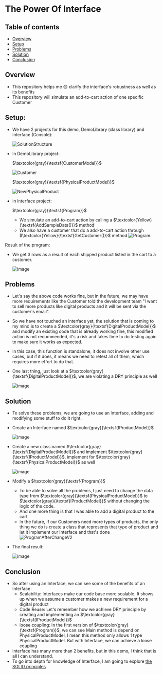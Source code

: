 # The Power Of Interface

## Table of contents
- [Overview](#Overview)
- [Setup](#Setup)
- [Problems](#Problems)
- [Solution](#Solution)
- [Conclusion](#Conclusion)

  
## Overview
- This repository helps me :blush: clarify the interface's robustness as well as its benefits
- This repository will simulate an add-to-cart action of one specific Customer
  
## Setup:
- We have 2 projects for this demo, DemoLibrary (class library) and Interface (Console):
 
  ![SolutionStructure](https://github.com/ninehnineh/ThePowerOfInterface/assets/103179810/5e129f57-d1d0-461b-a846-c8ea3a06f480)

- In DemoLibrary project:

  $\textcolor{gray}{\textsf{CustomerModel}}$

  ![Customer](https://github.com/ninehnineh/ThePowerOfInterface/assets/103179810/d474cf52-a120-4089-92c2-74aa05e04aeb)

  $\textcolor{gray}{\textsf{PhysicalProductModel}}$

  ![NewPhysicalProduct](https://github.com/ninehnineh/ThePowerOfInterface/assets/103179810/4f1d3762-e3df-418a-bf6c-36788e654917)

- In Interface project:

  $\textcolor{gray}{\textsf{Program}}$
  - We simulate an add-to-cart action by calling a $\textcolor{Yellow}{\textsf{AddSampleData()}}$ method
  - We also have a customer that do a add-to-cart action through $\textcolor{Yellow}{\textsf{GetCustomer()}}$ method
    ![Program](https://github.com/ninehnineh/ThePowerOfInterface/assets/103179810/7ea9d022-e821-401a-9c82-ade91fe7c374)

Result of the program:
- We get 3 rows as a result of each shipped product listed in the cart to a customer. 
  
  ![image](https://github.com/ninehnineh/ThePowerOfInterface/assets/103179810/4ff62427-7ef5-44ee-b499-5199ef7699e4)

## Problems
- Let's say the above code works fine, but in the future, we may have more requirements like the Customer told the development team "I want to sell more products like digital products and it will be sent via the customer's email".
- So we have not touched an interface yet, the solution that is coming to my mind is to create a $\textcolor{gray}{\textsf{DigitalProductModel}}$ and modify an existing code that is already working fine, this modified action is not recommended, it's a risk and takes time to do testing again to make sure it works as expected.
- In this case, this function is standalone, it does not involve other use cases, but if it does, it means we need to retest all of them, which requires more effort to do that.
- One last thing, just look at a $\textcolor{gray}{\textsf{DigitalProductModel}}$, we are violating a DRY principle as well 
  
    ![image](https://github.com/ninehnineh/ThePowerOfInterface/assets/103179810/bfb3af44-9998-49f1-9b34-d0fb1b8da74b)
  
## Solution
- To solve these problems, we are going to use an Interface, adding and modifying some stuff to do it right.
- Create an Interface named $\textcolor{gray}{\textsf{IProductModel}}$

   ![image](https://github.com/ninehnineh/ThePowerOfInterface/assets/103179810/78e8ba68-3326-41ee-957c-67a83f1f8467)
  
- Create a new class named $\textcolor{gray}{\textsf{DigitalProductModel}}$ and implement $\textcolor{gray}{\textsf{IProductModel}}$, implement for $\textcolor{gray}{\textsf{PhysicalProductModel}}$ as well

   ![image](https://github.com/ninehnineh/ThePowerOfInterface/assets/103179810/117ca627-e103-4936-9856-18fad6c24e12)

- Modify a $\textcolor{gray}{\textsf{Program}}$
   - To be able to solve all the problems, I just need to change the data type from $\textcolor{gray}{\textsf{PhysicalProductModel}}$ to $\textcolor{gray}{\textsf{IProductModel}}$ without changing the logic of the code.
   - And one more thing is that I was able to add a digital product to the cart
   - In the future, if our Customers need more types of products, the only thing we do is create a class that represents that type of product and let it implement our Interface and that's done 
     ![ProgramAfterChangeV2](https://github.com/ninehnineh/ThePowerOfInterface/assets/103179810/ee75c54f-86d4-4de8-8476-3a917a78300d)

- The final result:

  ![image](https://github.com/ninehnineh/ThePowerOfInterface/assets/103179810/df22f66c-4a4e-441d-8114-1c475f176c3b)

## Conclusion
- So after using an Interface, we can see some of the benefits of an Interface:
  - Scalability: Interfaces make our code base more scalable. It shows up when we assume a customer makes a new requirement for a digital product
  - Code Reuse: Let's remember how we achieve DRY principle by creating and implementing an $\textcolor{gray}{\textsf{IProductModel}}$
  - loose coupling: In the first version of $\textcolor{gray}{\textsf{Program}}$, we can see Main method is depend on PhysicalProductModel, I mean this method only allows 1 type PhysicalProductModel. But with Interface, we can achieve a loose coupling
- Interface has many more than 2 benefits, but in this demo, I think that is all I can understand.
- To go into depth for knowledge of Interface, I am going to explore [the SOLID principles](https://github.com/ninehnineh/Understand-Solid-P)
